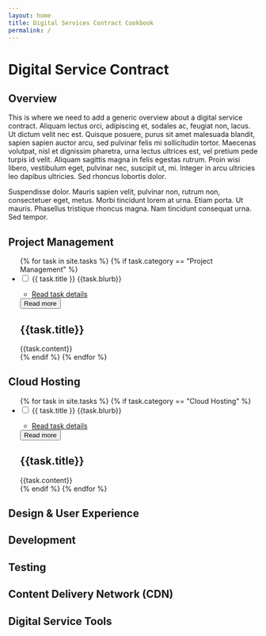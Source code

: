 ```yaml
---
layout: home
title: Digital Services Contract Cookbook
permalink: /
---
```


<div class="contract-overview">

<h1>Digital Service Contract</h1>

<h2>Overview</h2>
<p>This is where we need to add a generic overview about a digital service contract. Aliquam lectus orci, adipiscing et, sodales ac, feugiat non, lacus. Ut dictum velit nec est. Quisque posuere, purus sit amet malesuada blandit, sapien sapien auctor arcu, sed pulvinar felis mi sollicitudin tortor. Maecenas volutpat, nisl et dignissim pharetra, urna lectus ultrices est, vel pretium pede turpis id velit. Aliquam sagittis magna in felis egestas rutrum. Proin wisi libero, vestibulum eget, pulvinar nec, suscipit ut, mi. Integer in arcu ultricies leo dapibus ultricies. Sed rhoncus lobortis dolor.</p>

<p>Suspendisse dolor. Mauris sapien velit, pulvinar non, rutrum non, consectetuer eget, metus. Morbi tincidunt lorem at urna. Etiam porta. Ut mauris. Phasellus tristique rhoncus magna. Nam tincidunt consequat urna. Sed tempor.</p>

</div>

## <span>Project Management</span>

<ul class="check-list">
  {% for task in site.tasks %}
    {% if task.category == "Project Management" %}
      <li class="check-item filter-item {{task.id}} culture">
        <input id="{{task.id}}" class="checkbox" type="checkbox">
        <label for="{{task.id}}" name="{{task.id}}" class="label">
        {{ task.title }}
        <span class="more">{{task.blurb}}
        <ul class="tags">
            <li class="filter-item culture"><a href="{{ site.baseurl }}{{ task.url l}}" target="_blank">Read task details</a></li>
        </ul>
        </span>
        <button class="toggle" title="Read more"><span>Read more</span></button>
        </label>
        <div class="full-content hide-task">
          <h2>{{task.title}}</h2>
          {{task.content}}
        </div>
      </li>
    {% endif %}
  {% endfor %}
</ul>

## <span>Cloud Hosting</span>

<ul class="check-list">
  {% for task in site.tasks %}
    {% if task.category == "Cloud Hosting" %}
    <li class="check-item filter-item {{task.title}} culture">
      <input id="{{task.id}}" class="checkbox" type="checkbox">
      <label for="{{task.id}}" name="{task.title}}" class="label">
      {{ task.title }}
      <span class="more">{{task.blurb}}
      <ul class="tags">
          <li class="filter-item culture"><a href="{{ site.baseurl }}{{ task.url l}}" target="_blank">Read task details</a></li>
      </ul>
      </span>
      <button class="toggle" title="Read more"><span>Read more</span></button>
      </label>
      <div class="full-content hide-task">
        <h2>{{task.title}}</h2>
        {{task.content}}
      </div>
    </li>
  {% endif %}
{% endfor %}
</ul>

## <span>Design & User Experience</span>

## <span>Development</span>

## <span>Testing</span>

## <span>Content Delivery Network (CDN)</span>

## <span>Digital Service Tools</span>
